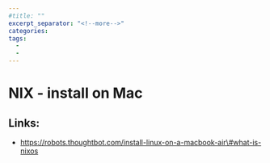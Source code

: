 ```yaml
---
#title: ""
excerpt_separator: "<!--more-->"
categories:
tags:
  - 
  - 
---
```



# NIX - install on Mac



## Links:

* https://robots.thoughtbot.com/install-linux-on-a-macbook-air\#what-is-nixos



